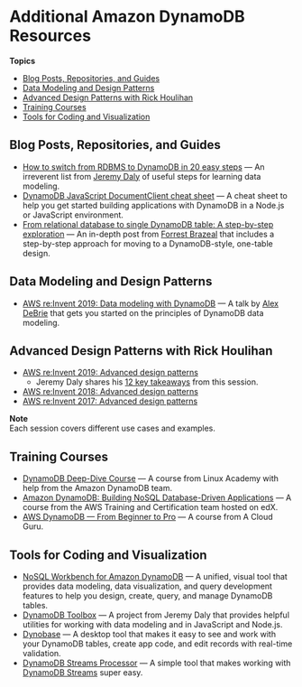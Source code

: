 # Additional Amazon DynamoDB Resources<a name="AdditionalResources"></a>

**Topics**
+ [Blog Posts, Repositories, and Guides](#AdditionalResources.Guides)
+ [Data Modeling and Design Patterns](#AdditionalResources.DataModeling)
+ [Advanced Design Patterns with Rick Houlihan](#AdditionalResources.Advanced)
+ [Training Courses](#AdditionalResources.Training)
+ [Tools for Coding and Visualization](#AdditionalResources.Tools)

## Blog Posts, Repositories, and Guides<a name="AdditionalResources.Guides"></a>
+ [How to switch from RDBMS to DynamoDB in 20 easy steps](https://www.jeremydaly.com/how-to-switch-from-rdbms-to-dynamodb-in-20-easy-steps/) — An irreverent list from [Jeremy Daly](https://twitter.com/jeremy_daly) of useful steps for learning data modeling\.
+ [DynamoDB JavaScript DocumentClient cheat sheet](https://github.com/dabit3/dynamodb-documentclient-cheat-sheet) — A cheat sheet to help you get started building applications with DynamoDB in a Node\.js or JavaScript environment\.
+ [From relational database to single DynamoDB table: A step\-by\-step exploration](https://www.trek10.com/blog/dynamodb-single-table-relational-modeling/) — An in\-depth post from [Forrest Brazeal](https://twitter.com/forrestbrazeal) that includes a step\-by\-step approach for moving to a DynamoDB\-style, one\-table design\.

## Data Modeling and Design Patterns<a name="AdditionalResources.DataModeling"></a>
+ [AWS re:Invent 2019: Data modeling with DynamoDB](https://www.youtube.com/watch?v=DIQVJqiSUkE) — A talk by [Alex DeBrie](https://twitter.com/alexbdebrie) that gets you started on the principles of DynamoDB data modeling\.

## Advanced Design Patterns with Rick Houlihan<a name="AdditionalResources.Advanced"></a>
+ [AWS re:Invent 2019: Advanced design patterns](https://www.youtube.com/watch?v=6yqfmXiZTlM)
  + Jeremy Daly shares his [12 key takeaways](https://www.jeremydaly.com/takeaways-from-dynamodb-deep-dive-advanced-design-patterns-dat403/) from this session\.
+ [AWS re:Invent 2018: Advanced design patterns](https://www.youtube.com/watch?v=HaEPXoXVf2k)
+ [AWS re:Invent 2017: Advanced design patterns](https://www.youtube.com/watch?v=jzeKPKpucS0)

**Note**  
Each session covers different use cases and examples\.

## Training Courses<a name="AdditionalResources.Training"></a>
+ [DynamoDB Deep\-Dive Course](https://linuxacademy.com/course/dynamo-db-deep-dive/) — A course from Linux Academy with help from the Amazon DynamoDB team\.
+ [Amazon DynamoDB: Building NoSQL Database\-Driven Applications](https://www.edx.org/course/amazon-dynamodb-building-nosql-database-driven-app) — A course from the AWS Training and Certification team hosted on edX\.
+ [AWS DynamoDB — From Beginner to Pro](https://acloud.guru/learn/aws-dynamodb) — A course from A Cloud Guru\.

## Tools for Coding and Visualization<a name="AdditionalResources.Tools"></a>
+ [NoSQL Workbench for Amazon DynamoDB](https://docs.aws.amazon.com/amazondynamodb/latest/developerguide/workbench.html) — A unified, visual tool that provides data modeling, data visualization, and query development features to help you design, create, query, and manage DynamoDB tables\.
+ [DynamoDB Toolbox](https://github.com/jeremydaly/dynamodb-toolbox) — A project from Jeremy Daly that provides helpful utilities for working with data modeling and in JavaScript and Node\.js\.
+ [Dynobase](https://dynobase.dev/) — A desktop tool that makes it easy to see and work with your DynamoDB tables, create app code, and edit records with real\-time validation\.
+ [DynamoDB Streams Processor](https://github.com/jeremydaly/dynamodb-streams-processor) — A simple tool that makes working with [DynamoDB Streams](https://docs.aws.amazon.com/amazondynamodb/latest/developerguide/Streams.html) super easy\.
